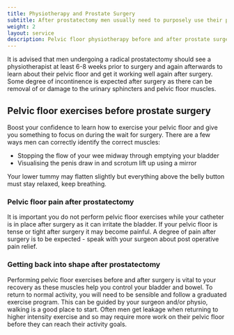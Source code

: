 ```yaml
---
title: Physiotherapy and Prostate Surgery
subtitle: After prostatectomy men usually need to purposely use their pelvic floor muscles to control their bladder. It is easier to learn how to use the muscles before having the surgery - knowing where they are and how to use them correctly will assist with your recovery.
weight: 2
layout: service
description: Pelvic floor physiotherapy before and after prostate surgery. Many surgeons recommend seeing a physio at least 6 weeks before surgery.
---
```


It is advised that men undergoing a radical prostatectomy should see a physiotherapist at least 6-8 weeks prior to surgery and again afterwards to learn about their pelvic floor and get it working well again after surgery. Some degree of incontinence is expected after surgery as there can be removal of or damage to the urinary sphincters and pelvic floor muscles.

## Pelvic floor exercises before prostate surgery

Boost your confidence to learn how to exercise your pelvic floor and give you something to focus on during the wait for surgery. There are a few ways men can correctly identify the correct muscles:

- Stopping the flow of your wee midway through emptying your bladder
- Visualising the penis draw in and scrotum lift up using a mirror

Your lower tummy may flatten slightly but everything above the belly button must stay relaxed, keep breathing. 

### Pelvic floor pain after prostatectomy

It is important you do not perform pelvic floor exercises while your catheter is in place after surgery as it can irritate the bladder. If your pelvic floor is tense or tight after surgery it may become painful. A degree of pain after surgery is to be expected - speak with your surgeon about post operative pain relief. 

### Getting back into shape after prostatectomy 

Performing pelvic floor exercises before and after surgery is vital to your recovery as these muscles help you control your bladder and bowel. To return to normal activity, you will need to be sensible and follow a graduated exercise program. This can be guided by your surgeon and/or physio, walking is a good place to start. Often men get leakage when returning to higher intensity exercise and so may require more work on their pelvic floor before they can reach their activity goals.
